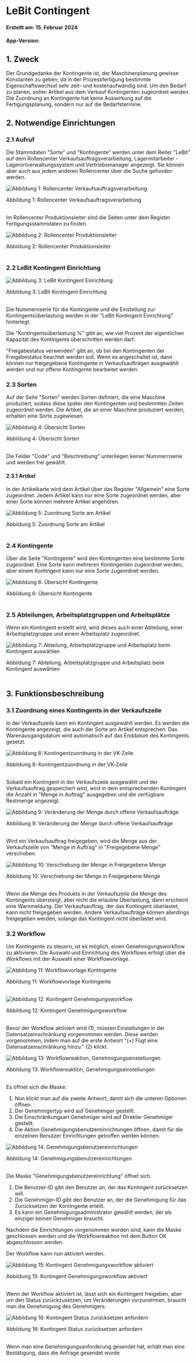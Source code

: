 ﻿# LeBit Contingent
 
#### Erstellt am: 15. Februar 2024
 
#### App-Version:
 
## 1. Zweck
Der Grundgedanke der Kontingente ist, der Maschinenplanung gewisse Konstanten zu geben, da in der Prozessfertigung bestimmte Eigenschaftswechsel sehr zeit- und kostenaufwändig sind. Um den Bedarf zu planen, sollen Artikel aus dem Verkauf Kontingenten zugeordnet werden. Die Zuordnung an Kontingente hat keine Auswirkung auf die Fertigungsplanung, sondern nur auf die Bedarfstermine. <br>
 
## 2. Notwendige Einrichtungen

### 2.1 Aufruf
 
Die Stammdaten "Sorte" und "Kontingente" werden unter dem Reiter "LeBit" auf dem Rollencenter Verkaufsauftragsverarbeitung, Lagermitarbeiter - Lagerortverwaltungssystem und Vertriebsmanager angezeigt. Sie können aber auch aus jedem anderen Rollencenter über die Suche gefunden werden.


![Abbildung 1: Rollencenter Verkaufsauftragsverarbeitung](../images/Contingents_1.png)
<figcaption>Abbildung 1: Rollencenter Verkaufsauftragsverarbeitung </figcaption> <br>
 
Im Rollencenter Produktionsleiter sind die Seiten unter dem Register Fertigungsstammdaten zu finden.


![Abbildung 2: Rollencenter Produktionsleiter](../images/Contingents_2.png)
<figcaption>Abbildung 2: Rollencenter Produktionsleiter </figcaption> <br>

### 2.2 LeBit Kontingent Einrichtung


![Abbildung 3: LeBit Kontingent Einrichtung](../images/Contingents_3.png)
<figcaption>Abbildung 3: LeBit Kontingent Einrichtung </figcaption> <br>
 
Die Nummernserie für die Kontingente und die Einstellung zur Kontingentsüberlastung werden in der "LeBit Kontingent Einrichtung" hinterlegt.
 
Die "Kontingentsüberlastung %" gibt an, wie viel Prozent der eigentlichen Kapazität des Kontingents überschritten werden darf.
 
"Freigabestatus verwenden" gibt an, ob bei den Kontingenten der Freigabestatus beachtet werden soll. Wenn es angeschaltet ist, dann können nur freigegebene Kontingente in Verkaufsaufträgen ausgewählt werden und nur offene Kontingente bearbeitet werden.
<br>

### 2.3 Sorten
Auf der Seite "Sorten" werden Sorten definiert, die eine Maschine produziert, sodass diese später den Kontingenten und bestimmten Zeiten zugeordnet werden. Die Artikel, die an einer Maschine produziert werden, erhalten eine Sorte zugewiesen.


![Abbildung 4: Übersicht Sorten](../images/Contingents_4.png)
<figcaption>Abbildung 4: Übersicht Sorten </figcaption> <br>
 
Die Felder "Code" und "Beschreibung" unterliegen keiner Nummernserie und werden frei gewählt. <br>


#### 2.3.1 Artikel
In der Artikelkarte wird dem Artikel über das Register "Allgemein" eine Sorte zugeordnet. Jedem Artikel kann nur eine Sorte zugeordnet werden, aber einer Sorte können mehrere Artikel angehören.


![Abbildung 5: Zuordnung Sorte am Artikel](../images/Contingents_5.png)
<figcaption>Abbildung 5: Zuordnung Sorte am Artikel </figcaption> <br>

### 2.4 Kontingente
Über die Seite "Kontingente" wird den Kontingenten eine bestimmte Sorte zugeordnet. Eine Sorte kann mehreren Kontingenten zugeordnet werden, aber einem Kontingent kann nur eine Sorte zugeordnet werden.

![Abbildung 6: Übersicht Kontingente](../images/Contingents_6.png)
<figcaption>Abbildung 6: Übersicht Kontingente </figcaption> <br>

### 2.5 Abteilungen, Arbeitsplatzgruppen und Arbeitsplätze
Wenn ein Kontingent erstellt wird, wird dieses auch einer Abteilung, einer Arbeitsplatzgruppe und einem Arbeitsplatz zugeordnet.


![Abbildung 7: Abteilung, Arbeitsplatzgruppe und Arbeitsplatz beim Kontingent auswählen](../images/Contingents_7.png)
<figcaption>Abbildung 7: Abteilung, Arbeitsplatzgruppe und Arbeitsplatz beim Kontingent auswählen </figcaption> <br>

## 3. Funktionsbeschreibung
### 3.1 Zuordnung eines Kontingents in der Verkaufszeile
In der Verkaufszeile kann ein Kontingent ausgewählt werden. Es werden die Kontingente angezeigt, die auch der Sorte am Artikel entsprechen. Das Warenausgangsdatum wird automatisch auf das Enddatum des Kontingents gesetzt.


![Abbildung 8: Kontingentzuordnung in der VK-Zeile](../images/Contingents_8.png)
<figcaption>Abbildung 8: Kontingentzuordnung in der VK-Zeile </figcaption> <br>

Sobald ein Kontingent in der Verkaufszeile ausgewählt und der Verkaufsauftrag gespeichert wird, wird in dem entsprechenden Kontingent die Anzahl in "Menge in Auftrag" ausgegeben und die verfügbare Restmenge angezeigt.


![Abbildung 9: Veränderung der Menge durch offene Verkaufsaufträge](../images/Contingents_9.png)
<figcaption>Abbildung 9: Veränderung der Menge durch offene Verkaufsaufträge </figcaption> <br>

Wird ein Verkaufsauftrag freigegeben, wird die Menge aus der Verkaufszeile von "Menge in Auftrag" in "Freigegebene Menge" verschoben.


![Abbildung 10: Verschiebung der Menge in Freigegebene Menge](../images/Contingents_10.png)
<figcaption>Abbildung 10: Verschiebung der Menge in Freigegebene Menge </figcaption> <br>
 
Wenn die Menge des Produkts in der Verkaufszeile die Menge des Kontingents übersteigt, aber nicht die erlaubte Überlastung, dann erscheint eine Warnmeldung. Der Verkaufsauftrag, der das Kontingent überlastet, kann nicht freigegeben werden. Andere Verkaufsaufträge können allerdings freigegeben werden, solange das Kontingent nicht überlastet wird. <br>

### 3.2 Workflow
Um Kontingente zu steuern, ist es möglich, einen Genehmigungsworkflow zu aktivieren. Die Auswahl und Einrichtung des Workflows erfolgt über die Workflows mit der Auswahl einer Workflowvorlage.


![Abbildung 11: Workflowvorlage Kontingente](../images/Contingents_11.png)
<figcaption>Abbildung 11: Workflowvorlage Kontingente </figcaption> <br>


![Abbildung 12: Kontingent Genehmigungsworkflow](../images/Contingents_12.png)
<figcaption>Abbildung 12: Kontingent Genehmigungsworkflow </figcaption> <br>
 
Bevor der Workflow aktiviert wird (1), müssen Einstellungen in der Datensatzeinschränkung vorgenommen werden. Diese werden vorgenommen, indem man auf die erste Antwort "(+) Fügt eine Datensatzeinschränkung hinzu." (2) klickt.


![Abbildung 13: Workflowreaktion, Genehmigungseinstellungen](../images/Contingents_13.png)
<figcaption>Abbildung 13: Workflowreaktion, Genehmigungseinstellungen </figcaption> <br>
 
Es öffnet sich die Maske:

1. Nun klickt man auf die zweite Antwort, damit sich die unteren Optionen öffnen.
2. Der Genehmigertyp wird auf Genehmiger gestellt.
3. Die Einschränkungsart Genehmiger wird auf Direkter Genehmiger gestellt.
4. Die Aktion Genehmigungsbenutzereinrichtungen öffnen, damit für die einzelnen Benutzer Einrichtungen getroffen werden können.


![Abbildung 14: Genehmigungsbenutzereinrichtungen](../images/Contingents_14.png)
<figcaption>Abbildung 14: Genehmigungsbenutzereinrichtungen </figcaption> <br>
 
Die Maske "Genehmigungsbenutzereinrichtung" öffnet sich.

1. Die Benutzer-ID gibt den Benutzer an, der das Kontingent zurücksetzen will.
2. Die Genehmiger-ID gibt den Benutzer an, der die Genehmigung für das Zurücksetzen der Kontingente erteilt.
3. Es kann ein Genehmigungsadministrator gewählt werden, der als einziger keinen Genehmiger braucht.
 
Nachdem die Einrichtungen vorgenommen worden sind, kann die Maske geschlossen werden und die Workflowreaktion mit dem Button OK abgeschlossen werden.

Der Workflow kann nun aktiviert werden.


![Abbildung 15: Kontingent Genehmigungsworkflow aktiviert](../images/Contingents_15.png)
<figcaption>Abbildung 15: Kontingent Genehmigungsworkflow aktiviert </figcaption> <br>
 
Wenn der Workflow aktiviert ist, lässt sich ein Kontingent freigeben, aber um den Status zurückzusetzen, um Veränderungen vorzunehmen, braucht man die Genehmigung des Genehmigers.


![Abbildung 16: Kontingent Status zurücksetzen anfordern](../images/Contingents_16.png)
<figcaption>Abbildung 16: Kontingent Status zurücksetzen anfordern </figcaption> <br>
 
Wenn man eine Genehmigungsanforderung gesendet hat, erhält man eine Bestätigung, dass die Anfrage gesendet wurde